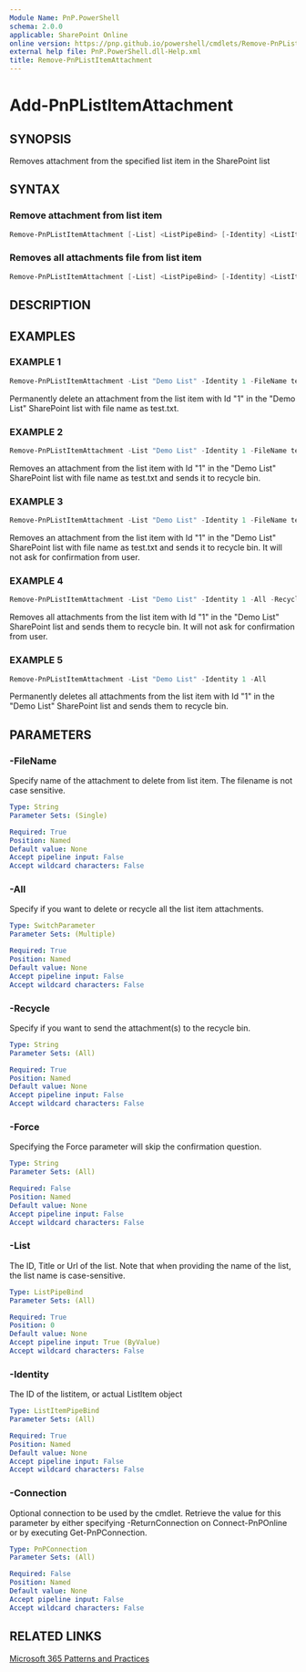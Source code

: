 ```yaml
---
Module Name: PnP.PowerShell
schema: 2.0.0
applicable: SharePoint Online
online version: https://pnp.github.io/powershell/cmdlets/Remove-PnPListItemAttachment.html
external help file: PnP.PowerShell.dll-Help.xml
title: Remove-PnPListItemAttachment
---
```

  
# Add-PnPListItemAttachment

## SYNOPSIS
Removes attachment from the specified list item in the SharePoint list

## SYNTAX

### Remove attachment from list item
```powershell
Remove-PnPListItemAttachment [-List] <ListPipeBind> [-Identity] <ListItemPipeBind> [-FileName <String>] [-Recycle <SwitchParameter>] [-Force <SwitchParameter>] [-Connection <PnPConnection>] [<CommonParameters>]
```

### Removes all attachments file from list item
```powershell
Remove-PnPListItemAttachment [-List] <ListPipeBind> [-Identity] <ListItemPipeBind> [-All <SwitchParameter>] [-Recycle <SwitchParameter>] [-Force <SwitchParameter>] [-Connection <PnPConnection>] [<CommonParameters>]
```

## DESCRIPTION

## EXAMPLES

### EXAMPLE 1
```powershell
Remove-PnPListItemAttachment -List "Demo List" -Identity 1 -FileName test.txt
```

Permanently delete an attachment from the list item with Id "1" in the "Demo List" SharePoint list with file name as test.txt.

### EXAMPLE 2
```powershell
Remove-PnPListItemAttachment -List "Demo List" -Identity 1 -FileName test.txt -Recycle
```

Removes an attachment from the list item with Id "1" in the "Demo List" SharePoint list with file name as test.txt and sends it to recycle bin.

### EXAMPLE 3
```powershell
Remove-PnPListItemAttachment -List "Demo List" -Identity 1 -FileName test.txt -Recycle -Force
```

Removes an attachment from the list item with Id "1" in the "Demo List" SharePoint list with file name as test.txt and sends it to recycle bin. It will not ask for confirmation from user.

### EXAMPLE 4
```powershell
Remove-PnPListItemAttachment -List "Demo List" -Identity 1 -All -Recycle -Force
```

Removes all attachments from the list item with Id "1" in the "Demo List" SharePoint list and sends them to recycle bin. It will not ask for confirmation from user.

### EXAMPLE 5
```powershell
Remove-PnPListItemAttachment -List "Demo List" -Identity 1 -All
```

Permanently deletes all attachments from the list item with Id "1" in the "Demo List" SharePoint list and sends them to recycle bin.

## PARAMETERS

### -FileName
Specify name of the attachment to delete from list item. The filename is not case sensitive.

```yaml
Type: String
Parameter Sets: (Single)

Required: True
Position: Named
Default value: None
Accept pipeline input: False
Accept wildcard characters: False
```

### -All
Specify if you want to delete or recycle all the list item attachments.

```yaml
Type: SwitchParameter
Parameter Sets: (Multiple)

Required: True
Position: Named
Default value: None
Accept pipeline input: False
Accept wildcard characters: False
```

### -Recycle
Specify if you want to send the attachment(s) to the recycle bin.

```yaml
Type: String
Parameter Sets: (All)

Required: True
Position: Named
Default value: None
Accept pipeline input: False
Accept wildcard characters: False
```

### -Force
Specifying the Force parameter will skip the confirmation question.

```yaml
Type: String
Parameter Sets: (All)

Required: False
Position: Named
Default value: None
Accept pipeline input: False
Accept wildcard characters: False
```

### -List
The ID, Title or Url of the list. Note that when providing the name of the list, the list name is case-sensitive.

```yaml
Type: ListPipeBind
Parameter Sets: (All)

Required: True
Position: 0
Default value: None
Accept pipeline input: True (ByValue)
Accept wildcard characters: False
```

### -Identity
The ID of the listitem, or actual ListItem object

```yaml
Type: ListItemPipeBind
Parameter Sets: (All)

Required: True
Position: Named
Default value: None
Accept pipeline input: False
Accept wildcard characters: False
```

### -Connection
Optional connection to be used by the cmdlet. Retrieve the value for this parameter by either specifying -ReturnConnection on Connect-PnPOnline or by executing Get-PnPConnection.

```yaml
Type: PnPConnection
Parameter Sets: (All)

Required: False
Position: Named
Default value: None
Accept pipeline input: False
Accept wildcard characters: False
```

## RELATED LINKS

[Microsoft 365 Patterns and Practices](https://aka.ms/m365pnp)